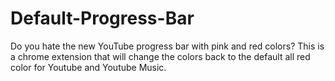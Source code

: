 # Default-Progress-Bar
 Do you hate the new YouTube progress bar with pink and red colors? This is a chrome extension that will change the colors back to the default all red color for Youtube and Youtube Music.
